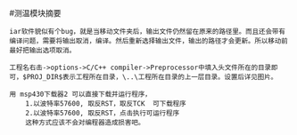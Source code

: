 #测温模块摘要

	iar软件貌似有个bug，就是当移动文件夹后，输出文件仍然留在原来的路径里。而且还会带有编译问题，需要将输出取消，编译。然后重新选择输出文件，输出的路径才会更新。所以移动前最好把输出选项取消。

	工程名右击->options->C/C++ compiler->Preprocessor中填入头文件所在的目录即可，$PROJ_DIR$表示工程所在目录，\..\工程所在目录的上一层目录。设置后详见图片。

	用 msp430下载器2 可以直接下载并运行程序，
		1.以波特率57600, 取反RST，取反TCK  可下载程序
		2.以波特率57600, 取反RST，点击执行可运行程序
		这种方式应该不会对编程器造成损害吧。
		